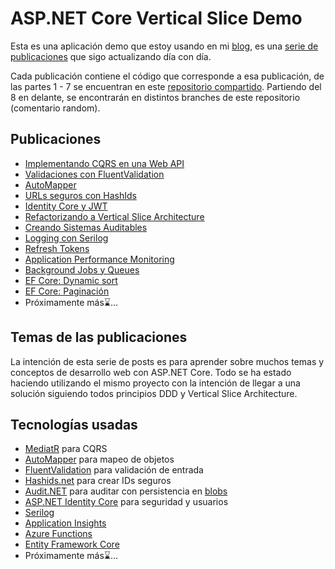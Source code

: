 # ASP.NET Core Vertical Slice Demo
Esta es una aplicación demo que estoy usando en mi [blog](https://dev.to/isaacOjeda), es una [serie de publicaciones](https://dev.to/isaacojeda/series/17547) que sigo actualizando día con día.

Cada publicación contiene el código que corresponde a esa publicación, de las partes 1 - 7 se encuentran en este [repositorio compartido](https://github.com/isaacOjeda/DevToPosts/tree/main/MediatrValidationExample). Partiendo del 8 en delante, se encontrarán en distintos branches de este repositorio (comentario random).

## Publicaciones
- [Implementando CQRS en una Web API](https://dev.to/isaacojeda/parte-1-cqrs-y-mediatr-implementando-cqrs-en-aspnet-56oe)
- [Validaciones con FluentValidation](https://dev.to/isaacojeda/parte-2-cqrs-y-mediatr-validando-con-fluentvalidation-14i0)
- [AutoMapper](https://dev.to/isaacojeda/parte-3-cqrs-y-mediatr-automapper-249n)
- [URLs seguros con HashIds](https://dev.to/isaacojeda/parte-4-cqrs-y-mediatr-urls-seguros-con-hashids-3dc9)
- [Identity Core y JWT](https://dev.to/isaacojeda/part-aspnet-identity-core-y-jwt-1l84)
- [Refactorizando a Vertical Slice Architecture](https://dev.to/isaacojeda/parte-6-aspnet-refactorizando-la-solucion-vertical-slice-architecture-d39)
- [Creando Sistemas Auditables](https://dev.to/isaacojeda/parte-7-aspnet-creando-un-sistema-auditable-31nf)
- [Logging con Serilog](https://dev.to/isaacojeda/parte-9-aspnet-core-logging-con-serilog-48o4)
- [Refresh Tokens](https://dev.to/isaacojeda/parte-10-aspnet-refresh-tokens-4em)
- [Application Performance Monitoring](https://dev.to/isaacojeda/parte-11-aspnet-core-application-insights-y-serilog-3103)
- [Background Jobs y Queues](https://dev.to/isaacojeda/parte-12-azure-functions-background-jobs-42ih)
- [EF Core: Dynamic sort](https://dev.to/isaacojeda/parte-13-ef-core-dynamic-sort-con-linq-expressi-nj9)
- [EF Core: Paginación](https://dev.to/isaacojeda/parte-14-ef-core-paginacion-398b)
- Próximamente más⌛...

## Temas de las publicaciones
La intención de esta serie de posts es para aprender sobre muchos temas y conceptos de desarrollo web con ASP.NET Core. Todo se ha estado haciendo utilizando el mismo proyecto con la intención de llegar a una solución siguiendo todos principios DDD y Vertical Slice Architecture.

## Tecnologías usadas

- [MediatR](https://github.com/jbogard/MediatR) para CQRS
- [AutoMapper](https://github.com/AutoMapper/AutoMapper) para mapeo de objetos
- [FluentValidation](https://github.com/FluentValidation/FluentValidation) para validación de entrada
- [Hashids.net](https://github.com/ullmark/hashids.net) para crear IDs seguros
- [Audit.NET](https://github.com/thepirat000/Audit.NET) para auditar con persistencia en [blobs](https://github.com/thepirat000/Audit.NET/blob/master/src/Audit.NET.AzureStorageBlobs/README.md)
- [ASP.NET Identity Core](https://github.com/dotnet/aspnetcore/tree/main/src/Identity) para seguridad y usuarios
- [Serilog](https://github.com/serilog/serilog)
- [Application Insights](https://docs.microsoft.com/en-us/azure/azure-monitor/app/app-insights-overview)
- [Azure Functions](https://docs.microsoft.com/en-us/azure/azure-functions/functions-overview)
- [Entity Framework Core](https://learn.microsoft.com/en-us/ef/core/)
- Próximamente más⌛...
